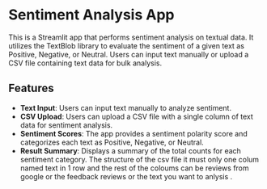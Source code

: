 # Sentiment Analysis App

This is a Streamlit app that performs sentiment analysis on textual data. It utilizes the TextBlob library to evaluate the sentiment of a given text as Positive, Negative, or Neutral. Users can input text manually or upload a CSV file containing text data for bulk analysis.

## Features

- **Text Input**: Users can input text manually to analyze sentiment.
- **CSV Upload**: Users can upload a CSV file with a single column of text data for sentiment analysis.
- **Sentiment Scores**: The app provides a sentiment polarity score and categorizes each text as Positive, Negative, or Neutral.
- **Result Summary**: Displays a summary of the total counts for each sentiment category.
The structure of the csv file it must only one colum named text in 1 row and the rest of the coloums can be reviews from google or the feedback reviews or the text you want to anlysis .
